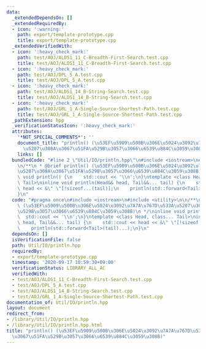 ```yaml
---
data:
  _extendedDependsOn: []
  _extendedRequiredBy:
  - icon: ':warning:'
    path: export/template-prototype.cpp
    title: export/template-prototype.cpp
  _extendedVerifiedWith:
  - icon: ':heavy_check_mark:'
    path: test/AOJ/ALDS1_11_C-Breadth-First-Search.test.cpp
    title: test/AOJ/ALDS1_11_C-Breadth-First-Search.test.cpp
  - icon: ':heavy_check_mark:'
    path: test/AOJ/DPL_5_A.test.cpp
    title: test/AOJ/DPL_5_A.test.cpp
  - icon: ':heavy_check_mark:'
    path: test/AOJ/ALDS1_14_B-String-Search.test.cpp
    title: test/AOJ/ALDS1_14_B-String-Search.test.cpp
  - icon: ':heavy_check_mark:'
    path: test/AOJ/GRL_1_A-Single-Source-Shortest-Path.test.cpp
    title: test/AOJ/GRL_1_A-Single-Source-Shortest-Path.test.cpp
  _pathExtension: hpp
  _verificationStatusIcon: ':heavy_check_mark:'
  attributes:
    '*NOT_SPECIAL_COMMENTS*': ''
    document_title: "println() (\u53EF\u5909\u500B\u306E\u5024\u3092\u7A7A\u767D\u533A\
      \u5207\u308A\u3067\u51FA\u529B\u3057\u3066\u6539\u884C\u3059\u308B)"
    links: []
  bundledCode: "#line 2 \"Util/IO/println.hpp\"\n#include <iostream>\n#include <utility>\n\
    \n/**\n * @brief println() (\u53EF\u5909\u500B\u306E\u5024\u3092\u7A7A\u767D\u533A\
    \u5207\u308A\u3067\u51FA\u529B\u3057\u3066\u6539\u884C\u3059\u308B)\n */\ninline\
    \ void println() {\n    std::cout << '\\n';\n}\ntemplate <class Head, class...\
    \ Tail>\ninline void println(Head&& head, Tail&&... tail) {\n    std::cout <<\
    \ head << &\" \"[!sizeof...(tail)];\n    println(std::forward<Tail>(tail)...);\n\
    }\n"
  code: "#pragma once\n#include <iostream>\n#include <utility>\n\n/**\n * @brief println()\
    \ (\u53EF\u5909\u500B\u306E\u5024\u3092\u7A7A\u767D\u533A\u5207\u308A\u3067\u51FA\
    \u529B\u3057\u3066\u6539\u884C\u3059\u308B)\n */\ninline void println() {\n  \
    \  std::cout << '\\n';\n}\ntemplate <class Head, class... Tail>\ninline void println(Head&&\
    \ head, Tail&&... tail) {\n    std::cout << head << &\" \"[!sizeof...(tail)];\n\
    \    println(std::forward<Tail>(tail)...);\n}\n"
  dependsOn: []
  isVerificationFile: false
  path: Util/IO/println.hpp
  requiredBy:
  - export/template-prototype.cpp
  timestamp: '2020-09-17 10:59:30+09:00'
  verificationStatus: LIBRARY_ALL_AC
  verifiedWith:
  - test/AOJ/ALDS1_11_C-Breadth-First-Search.test.cpp
  - test/AOJ/DPL_5_A.test.cpp
  - test/AOJ/ALDS1_14_B-String-Search.test.cpp
  - test/AOJ/GRL_1_A-Single-Source-Shortest-Path.test.cpp
documentation_of: Util/IO/println.hpp
layout: document
redirect_from:
- /library/Util/IO/println.hpp
- /library/Util/IO/println.hpp.html
title: "println() (\u53EF\u5909\u500B\u306E\u5024\u3092\u7A7A\u767D\u533A\u5207\u308A\
  \u3067\u51FA\u529B\u3057\u3066\u6539\u884C\u3059\u308B)"
---
```

